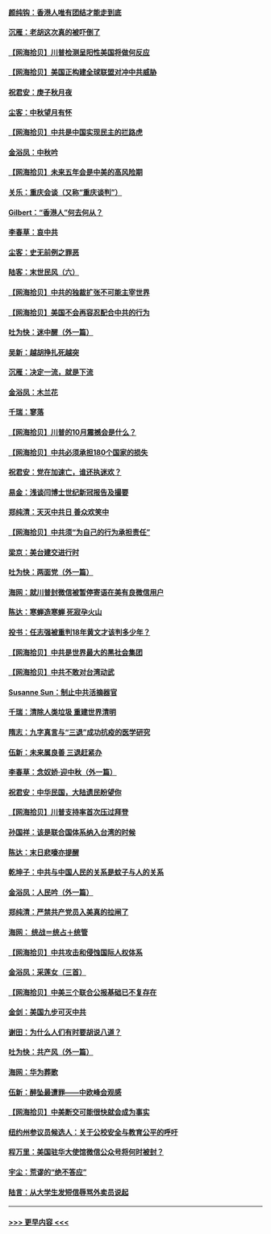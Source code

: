 #### [颜纯钩：香港人唯有团结才能走到底](../pages/nsc993/n12450870.md?t=10040851) 
#### [沉雁：老胡这次真的被吓倒了](../pages/nsc993/n12449796.md?t=10040851) 
#### [【网海拾贝】川普检测呈阳性美国将做何反应](../pages/nsc993/n12449042.md?t=10040851) 
#### [【网海拾贝】美国正构建全球联盟对冲中共威胁](../pages/nsc993/n12446580.md?t=10040851) 
#### [祝君安：庚子秋月夜](../pages/nsc993/n12445870.md?t=10040851) 
#### [尘客：中秋望月有怀](../pages/nsc993/n12444632.md?t=10040851) 
#### [【网海拾贝】中共是中国实现民主的拦路虎](../pages/nsc993/n12443573.md?t=10040851) 
#### [金浴凤：中秋吟](../pages/nsc993/n12441773.md?t=10040851) 
#### [【网海拾贝】未来五年会是中美的高风险期](../pages/nsc993/n12440760.md?t=10040851) 
#### [关乐：重庆会谈（又称“重庆谈判”）](../pages/nsc993/n12437525.md?t=10040851) 
#### [Gilbert：“香港人”何去何从？](../pages/nsc993/n12435894.md?t=10040851) 
#### [李春草：哀中共](../pages/nsc993/n12435874.md?t=10040851) 
#### [尘客：史无前例之罪恶](../pages/nsc993/n12435762.md?t=10040851) 
#### [陆客：末世民风（六）](../pages/nsc993/n12435354.md?t=10040851) 
#### [【网海拾贝】中共的独裁扩张不可能主宰世界](../pages/nsc993/n12435151.md?t=10040851) 
#### [【网海拾贝】美国不会再容忍配合中共的行为](../pages/nsc993/n12433808.md?t=10040851) 
#### [吐为快：迷中醒（外一篇）](../pages/nsc993/n12433585.md?t=10040851) 
#### [吴新：越胡挣扎死越突](../pages/nsc993/n12433562.md?t=10040851) 
#### [沉雁：决定一流，就是下流](../pages/nsc993/n12432128.md?t=10040851) 
#### [金浴凤：木兰花](../pages/nsc993/n12432124.md?t=10040851) 
#### [千瑞：寥落](../pages/nsc993/n12432071.md?t=10040851) 
#### [【网海拾贝】川普的10月震撼会是什么？](../pages/nsc993/n12431624.md?t=10040851) 
#### [【网海拾贝】中共必须承担180个国家的损失](../pages/nsc993/n12428893.md?t=10040851) 
#### [祝君安：党在加速亡，谁还执迷欢？](../pages/nsc993/n12428652.md?t=10040851) 
#### [易金：浅谈闫博士世纪新冠报告及撮要](../pages/nsc993/n12426822.md?t=10040851) 
#### [郑纯清：天灭中共日 善众欢笑中](../pages/nsc993/n12426784.md?t=10040851) 
#### [【网海拾贝】中共须“为自己的行为承担责任”](../pages/nsc993/n12426067.md?t=10040851) 
#### [梁京：美台建交进行时](../pages/nsc993/n12424066.md?t=10040851) 
#### [吐为快：两面党（外一篇）](../pages/nsc993/n12424043.md?t=10040851) 
#### [海网：就川普封微信被暂停寄语在美有良微信用户](../pages/nsc993/n12424021.md?t=10040851) 
#### [陈达：寒蝉造寒蝉 死寂孕火山](../pages/nsc993/n12423958.md?t=10040851) 
#### [投书：任志强被重判18年黄文才该判多少年？](../pages/nsc993/n12423672.md?t=10040851) 
#### [【网海拾贝】中共是世界最大的黑社会集团](../pages/nsc993/n12423543.md?t=10040851) 
#### [【网海拾贝】中共不敢对台湾动武](../pages/nsc993/n12421418.md?t=10040851) 
#### [Susanne Sun：制止中共活摘器官](../pages/nsc993/n12419654.md?t=10040851) 
#### [千瑞：清除人类垃圾 重建世界清明](../pages/nsc993/n12419414.md?t=10040851) 
#### [隋志：九字真言与“三退”成功抗疫的医学研究](../pages/nsc993/n12419248.md?t=10040851) 
#### [伍新：未来属良善 三退赶紧办](../pages/nsc993/n12418496.md?t=10040851) 
#### [李春草：念奴娇·迎中秋（外一篇）](../pages/nsc993/n12418465.md?t=10040851) 
#### [祝君安：中华民国，大陆遗民盼望你](../pages/nsc993/n12418089.md?t=10040851) 
#### [【网海拾贝】川普支持率首次压过拜登](../pages/nsc993/n12418050.md?t=10040851) 
#### [孙国祥：该是联合国体系纳入台湾的时候](../pages/nsc993/n12417369.md?t=10040851) 
#### [陈达：末日悲嚎亦提醒](../pages/nsc993/n12416736.md?t=10040851) 
#### [乾坤子：中共与中国人民的关系是蚊子与人的关系](../pages/nsc993/n12416632.md?t=10040851) 
#### [金浴凤：人民吟（外一篇）](../pages/nsc993/n12416567.md?t=10040851) 
#### [郑纯清：严禁共产党员入美真的拉闸了](../pages/nsc993/n12416550.md?t=10040851) 
#### [海网： 统战＝统占＋统管](../pages/nsc993/n12416404.md?t=10040851) 
#### [【网海拾贝】中共攻击和侵蚀国际人权体系](../pages/nsc993/n12416250.md?t=10040851) 
#### [金浴凤：采莲女（三首）](../pages/nsc993/n12415517.md?t=10040851) 
#### [【网海拾贝】中美三个联合公报基础已不复存在](../pages/nsc993/n12415054.md?t=10040851) 
#### [金剑：美国九步可灭中共](../pages/nsc993/n12413183.md?t=10040851) 
#### [谢田：为什么人们有时要胡说八道？](../pages/nsc993/n12411861.md?t=10040851) 
#### [吐为快：共产风（外一篇）](../pages/nsc993/n12411761.md?t=10040851) 
#### [海网：华为葬歌](../pages/nsc993/n12410381.md?t=10040851) 
#### [伍新：醉坠最遭罪——中欧峰会观感](../pages/nsc993/n12410364.md?t=10040851) 
#### [【网海拾贝】中美断交可能很快就会成为事实](../pages/nsc993/n12409495.md?t=10040851) 
#### [纽约州参议员候选人：关于公校安全与教育公平的呼吁](../pages/nsc993/n12409228.md?t=10040851) 
#### [程万里：美国驻华大使馆微信公众号将何时被封？](../pages/nsc993/n12407397.md?t=10040851) 
#### [宇尘：荒谬的“绝不答应”](../pages/nsc993/n12407360.md?t=10040851) 
#### [陆言：从大学生发短信辱骂外卖员说起](../pages/nsc993/n12407285.md?t=10040851) 

----
#### [ >>> 更早内容 <<< ](../indexes/nsc993-earlier.md)
